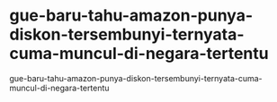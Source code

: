 # gue-baru-tahu-amazon-punya-diskon-tersembunyi-ternyata-cuma-muncul-di-negara-tertentu
gue-baru-tahu-amazon-punya-diskon-tersembunyi-ternyata-cuma-muncul-di-negara-tertentu
